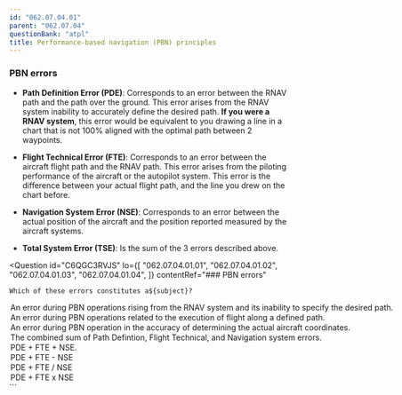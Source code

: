 ```yaml
---
id: "062.07.04.01"
parent: "062.07.04"
questionBank: "atpl"
title: Performance-based navigation (PBN) principles
---
```


### PBN errors

- **Path Definition Error (PDE)**: Corresponds to an error between the RNAV path
  and the path over the ground. This error arises from the RNAV system inability
  to accurately define the desired path. **If you were a RNAV system**, this
  error would be equivalent to you drawing a line in a chart that is not 100%
  aligned with the optimal path between 2 waypoints.

- **Flight Technical Error (FTE)**: Corresponds to an error between the aircraft
  flight path and the RNAV path. This error arises from the piloting performance
  of the aircraft or the autopilot system. This error is the difference between
  your actual flight path, and the line you drew on the chart before.

- **Navigation System Error (NSE)**: Corresponds to an error between the actual
  position of the aircraft and the position reported measured by the aircraft
  systems.

- **Total System Error (TSE)**: Is the sum of the 3 errors described above.

<Question id="C6QGC3RVJS" lo={[ "062.07.04.01.01", "062.07.04.01.02",
"062.07.04.01.03", "062.07.04.01.04", ]} contentRef="### PBN errors"

>   <Text variant="oneCorrect">

    Which of these errors constitutes a${subject}?

  </Text>
<Option subject={[["Path Definition Error"], ["PDE"]]}>
  An error during PBN operations rising from the RNAV system and its inability
  to specify the desired path.
</Option>
<Option subject={[["Flight Technical Error"], ["FTE"]]}>
  An error during PBN operations related to the execution of flight along a
  defined path.
</Option>
<Option subject={[["Navigation System Error"], ["NSE"]]}>
  An error during PBN operation in the accuracy of determining the actual
  aircraft coordinates.
</Option>
<Option subject={[["Total System Error"], ["TSE"]]}>
  The combined sum of Path Defintion, Flight Technical, and Navigation system
  errors.
</Option>
<Option subject={[["Total System Error"], ["TSE"]]}>PDE + FTE + NSE.</Option>
<Option why="Almost describes TSE, except TSE is the sum of the 3 errors: PDE + TSE + NSE">
  PDE + FTE - NSE
</Option>
<Option why="Almost describes TSE, except TSE is the sum of the 3 errors: PDE + TSE + NSE">
  PDE + FTE / NSE
</Option>

  <Option why="Almost describes TSE, except TSE is the sum of the 3 errors: PDE + TSE + NSE">
    PDE + FTE x NSE
  </Option>
</Question>
```
